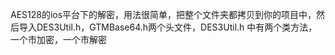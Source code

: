 AES128的ios平台下的解密，用法很简单，把整个文件夹都拷贝到你的项目中，然后导入DES3Util.h，GTMBase64.h两个头文件，DES3Util.h
中有两个类方法，一个市加密，一个市解密
